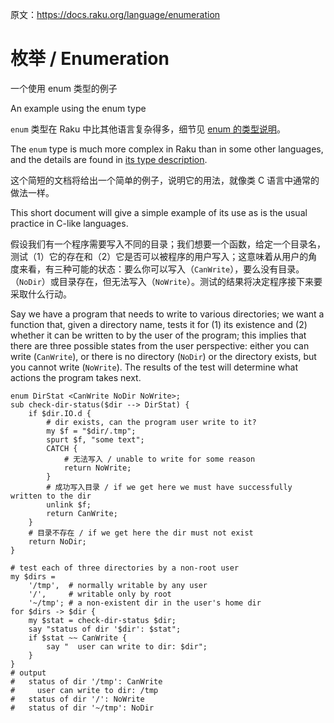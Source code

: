 原文：https://docs.raku.org/language/enumeration

# 枚举 / Enumeration

一个使用 enum 类型的例子

An example using the enum type

`enum` 类型在 Raku 中比其他语言复杂得多，细节见 [enum 的类型说明](https://docs.raku.org/language/typesystem#enum)。

The `enum` type is much more complex in Raku than in some other languages, and the details are found in [its type description](https://docs.raku.org/language/typesystem#enum).

这个简短的文档将给出一个简单的例子，说明它的用法，就像类 C 语言中通常的做法一样。

This short document will give a simple example of its use as is the usual practice in C-like languages.

假设我们有一个程序需要写入不同的目录；我们想要一个函数，给定一个目录名，测试（1）它的存在和（2）它是否可以被程序的用户写入；这意味着从用户的角度来看，有三种可能的状态：要么你可以写入（`CanWrite`），要么没有目录。（`NoDir`）或目录存在，但无法写入（`NoWrite`）。测试的结果将决定程序接下来要采取什么行动。

Say we have a program that needs to write to various directories; we want a function that, given a directory name, tests it for (1) its existence and (2) whether it can be written to by the user of the program; this implies that there are three possible states from the user perspective: either you can write (`CanWrite`), or there is no directory (`NoDir`) or the directory exists, but you cannot write (`NoWrite`). The results of the test will determine what actions the program takes next.

```
enum DirStat <CanWrite NoDir NoWrite>;
sub check-dir-status($dir --> DirStat) {
    if $dir.IO.d {
        # dir exists, can the program user write to it? 
        my $f = "$dir/.tmp";
        spurt $f, "some text";
        CATCH {
            # 无法写入 / unable to write for some reason 
            return NoWrite;
        }
        # 成功写入目录 / if we get here we must have successfully written to the dir 
        unlink $f;
        return CanWrite;
    }
    # 目录不存在 / if we get here the dir must not exist 
    return NoDir;
}
 
# test each of three directories by a non-root user 
my $dirs =
    '/tmp',  # normally writable by any user 
    '/',     # writable only by root 
    '~/tmp'; # a non-existent dir in the user's home dir 
for $dirs -> $dir {
    my $stat = check-dir-status $dir;
    say "status of dir '$dir': $stat";
    if $stat ~~ CanWrite {
        say "  user can write to dir: $dir";
    }
}
# output 
#   status of dir '/tmp': CanWrite 
#     user can write to dir: /tmp 
#   status of dir '/': NoWrite 
#   status of dir '~/tmp': NoDir 
```